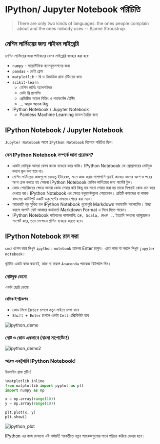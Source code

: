 # IPython/ Jupyter Notebook পরিচিতি

> There are only two kinds of languages: the ones people complain about and the ones nobody uses -- Bjarne Stroustrup

## মেশিন লার্নিংয়ের জন্য পাইথন লাইব্রেরি

মেশিন লার্নিংয়ের জন্য পাইথনের যেসব লাইব্রেরি ব্যবহার করা হবে:

* `numpy` - সায়েন্টিফিক ক্যালকুলেশনের জন্য
* `pandas` - ডেটা ফ্রেম
* `matplotlib` - দ্বি ও ত্রিমাত্রিক গ্রাফ প্লটিংয়ের জন্য
* `scikit-learn`
  * মেশিন লার্নিং অ্যালগরিদম
  * ডেটা প্রি প্রসেসিং
  * প্রেডিক্টিভ মডেল বিল্ডিং ও পারফর্মেন্স টেস্টিং
  * ... আরও অনেক কিছু
* IPython Notebook / Jupyter Notebook
  * Painless Machine Learning মডেল তৈরির জন্য

## IPython Notebook / Jupyter Notebook

`Jupyter Notebook` আগে `IPython Notebook` হিসেবে পরিচিত ছিল।

### কেন IPython Notebook সম্পর্কে জানা প্রয়োজন?

* একটা নোটবুক আমরা যেসব কাজে ব্যবহার করে থাকি। IPython Notebook কে প্রোগ্রামারের নোটবুক বললে ভুল বলা হবে না।
* মেশিন লার্নিংয়ের কাজগুলো যেহেতু ইটারেবল, মানে কাজ করার পাশাপাশি প্রায়ই কাজের আগের অংশ ও পরের অংশ চেক করতে হয় সেজন্য IPython Notebook মেশিন লার্নিংয়ের জন্য পার্ফেক্ট টুল।
* কোড শেয়ারিংয়ের ক্ষেত্রে আমরা কোড শেয়ার করি কিন্তু যার সাথে শেয়ার করা হয় তাকে নিশ্চয়ই কোড রান করে দেখতে হয়। IPython Notebook এর ক্ষেত্রে ডকুমেন্টগুলো শেয়ারেবল। প্রতিটি কমান্ডের বা কমান্ড বান্ডলের আউটপুট একটি ডকুমেন্টের মাধ্যমে শেয়ার করা সম্ভব।
* আরেকটি বড় সুবিধা হল IPython Notebook পুরোপুরি Markdown ফরম্যাটিং সাপোর্টেড। ইচ্ছা করলে আপনি নোট আকারে কথাবার্তা Markdown Format এ লিখে দিতে পারেন।
* IPython Notebook পাইথনের পাশাপাশি: `C#, Scala, PHP ..` ইত্যাদি অন্যান্য ল্যাঙ্গুয়েজও সাপোর্ট করে, তবে সেক্ষেত্রে প্লাগিন ব্যবহার করতে হবে।

## IPython Notebook রান করা

`cmd` ওপেন করে লিখুন `ipython notebook` তারপর Enter চাপুন। এতে কাজ না করলে লিখুন `jupyter notebook`।

দুইটার একটা কাজ করবেই, কাজ না করলে `Anaconda` প্যাকেজ রিইন্সটল দিন।

### নোটবুক ডেমো

একটা ছোট্ট ডেমো

#### বেসিক ইন্স্ট্রাকশন

* কোড লিখে `Enter` চাপলে নতুন লাইনে লেখা যাবে
* `Shift + Enter` চাপলে একটা `Cell` এক্সিকিউট হবে

![ipython\_demo](http://i.imgur.com/JX1RvyC.gif)

### নোট ও কোড একসাথে \(বাংলা সাপোর্টেড!\)

![ipython\_demo2](http://i.imgur.com/ILQIhPD.gif)

### আরও একটুখানি IPython Notebook!

ইনলাইন গ্রাফ প্লটিং!

```python
%matplotlib inline
from matplotlib import pyplot as plt
import numpy as np

x = np.array(range(10))
y = np.array(range(10))

plt.plot(x, y)
plt.show()
```

![ipython\_plot](http://i.imgur.com/8j3gWiv.gif)

IPython এর কাজ দেখানো এই পর্যন্তই! পরবর্তীতে নতুন প্যাকেজগুলোর সাথে পরিচয় করিয়ে দেওয়া হবে।

